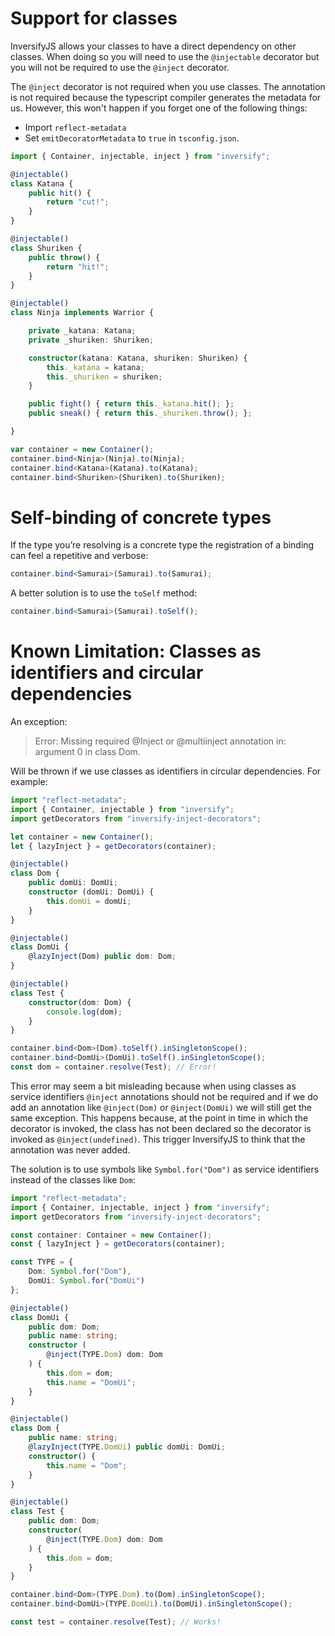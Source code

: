 # Support for classes
InversifyJS allows your classes to have a direct dependency on other classes. When doing so you will need to use the `@injectable` decorator but you will not be required to use the `@inject` decorator. 

The `@inject` decorator is not required when you use classes. The annotation is not required because the typescript compiler generates the metadata for us. However, this won't happen if you forget one of the following things:

- Import `reflect-metadata`
- Set `emitDecoratorMetadata` to `true` in `tsconfig.json`.

```ts
import { Container, injectable, inject } from "inversify";

@injectable()
class Katana {
    public hit() {
        return "cut!";
    }
}

@injectable()
class Shuriken {
    public throw() {
        return "hit!";
    }
}

@injectable()
class Ninja implements Warrior {

    private _katana: Katana;
    private _shuriken: Shuriken;

    constructor(katana: Katana, shuriken: Shuriken) {
        this._katana = katana;
        this._shuriken = shuriken;
    }

    public fight() { return this._katana.hit(); };
    public sneak() { return this._shuriken.throw(); };

}

var container = new Container();
container.bind<Ninja>(Ninja).to(Ninja);
container.bind<Katana>(Katana).to(Katana);
container.bind<Shuriken>(Shuriken).to(Shuriken);
```

# Self-binding of concrete types
If the type you’re resolving is a concrete type the registration of a binding can feel a repetitive and verbose:

```ts
container.bind<Samurai>(Samurai).to(Samurai);
```

A better solution is to use the `toSelf` method:

```ts
container.bind<Samurai>(Samurai).toSelf();
```

# Known Limitation: Classes as identifiers and circular dependencies

An exception:

> Error: Missing required @Inject or @multiinject annotation in: argument 0 in class Dom.

Will be thrown if we use classes as identifiers in circular dependencies. For example:

```ts
import "reflect-metadata";
import { Container, injectable } from "inversify";
import getDecorators from "inversify-inject-decorators";

let container = new Container();
let { lazyInject } = getDecorators(container);

@injectable()
class Dom {
    public domUi: DomUi;
    constructor (domUi: DomUi) {
        this.domUi = domUi;
    }
}

@injectable()
class DomUi {
    @lazyInject(Dom) public dom: Dom;
}

@injectable()
class Test {
    constructor(dom: Dom) {
        console.log(dom);
    }
}

container.bind<Dom>(Dom).toSelf().inSingletonScope();
container.bind<DomUi>(DomUi).toSelf().inSingletonScope();
const dom = container.resolve(Test); // Error!
```

This error may seem a bit misleading because when using classes as service identifiers `@inject` annotations should not be required and if we do add an annotation like `@inject(Dom)` or `@inject(DomUi)` we will still get the same exception.  This happens because, at the point in time in which the decorator is invoked, the class has not been declared so the decorator is invoked as `@inject(undefined)`. This trigger InversifyJS to think that the annotation was never added. 

The solution is to use symbols like `Symbol.for("Dom")` as service identifiers instead of the classes like `Dom`:

```ts
import "reflect-metadata";
import { Container, injectable, inject } from "inversify";
import getDecorators from "inversify-inject-decorators";

const container: Container = new Container();
const { lazyInject } = getDecorators(container);

const TYPE = {
    Dom: Symbol.for("Dom"),
    DomUi: Symbol.for("DomUi")
};

@injectable()
class DomUi {
    public dom: Dom;
    public name: string;
    constructor (
        @inject(TYPE.Dom) dom: Dom
    ) {
        this.dom = dom;
        this.name = "DomUi";
    }
}

@injectable()
class Dom {
    public name: string;
    @lazyInject(TYPE.DomUi) public domUi: DomUi;
    constructor() {
        this.name = "Dom";
    }
}

@injectable()
class Test {
    public dom: Dom;
    constructor(
        @inject(TYPE.Dom) dom: Dom
    ) {
        this.dom = dom;
    }
}

container.bind<Dom>(TYPE.Dom).to(Dom).inSingletonScope();
container.bind<DomUi>(TYPE.DomUi).to(DomUi).inSingletonScope();

const test = container.resolve(Test); // Works!
```

